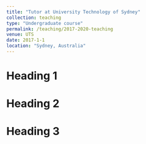 ```yaml
---
title: "Tutor at University Technology of Sydney"
collection: teaching
type: "Undergraduate course"
permalink: /teaching/2017-2020-teaching
venue: UTS
date: 2017-1-1
location: "Sydney, Australia"
---
```



Heading 1
======

Heading 2
======

Heading 3
======

